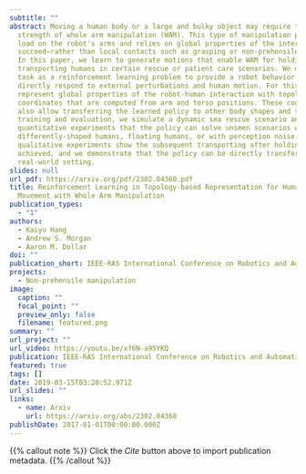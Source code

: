 ```yaml
---
subtitle: ""
abstract: Moving a human body or a large and bulky object may require the
  strength of whole arm manipulation (WAM). This type of manipulation places the
  load on the robot's arms and relies on global properties of the interaction to
  succeed—rather than local contacts such as grasping or non-prehensile pushing.
  In this paper, we learn to generate motions that enable WAM for holding and
  transporting humans in certain rescue or patient care scenarios. We model the
  task as a reinforcement learning problem to provide a robot behavior that can
  directly respond to external perturbations and human motion. For this, we
  represent global properties of the robot-human interaction with topology-based
  coordinates that are computed from arm and torso positions. These coordinates
  also allow transferring the learned policy to other body shapes and sizes. For
  training and evaluation, we simulate a dynamic sea rescue scenario and show in
  quantitative experiments that the policy can solve unseen scenarios with
  differently-shaped humans, floating humans, or with perception noise. Our
  qualitative experiments show the subsequent transporting after holding is
  achieved, and we demonstrate that the policy can be directly transferred to a
  real-world setting.
slides: null
url_pdf: https://arxiv.org/pdf/2302.04360.pdf
title: Reinforcement Learning in Topology-based Representation for Human Body
  Movement with Whole Arm Manipulation
publication_types:
  - "1"
authors:
  - Kaiyu Hang
  - Andrew S. Morgan
  - Aaron M. Dollar
doi: ""
publication_short: IEEE-RAS International Conference on Robotics and Automation (ICRA)
projects:
  - Non-prehensile manipulation
image:
  caption: ""
  focal_point: ""
  preview_only: false
  filename: featured.png
summary: ""
url_project: ""
url_video: https://youtu.be/xf6N-a95YKQ
publication: IEEE-RAS International Conference on Robotics and Automation (ICRA)
featured: true
tags: []
date: 2019-03-15T03:28:52.971Z
url_slides: ""
links:
  - name: Arxiv
    url: https://arxiv.org/abs/2302.04360
publishDate: 2017-01-01T00:00:00.000Z
---
```


{{% callout note %}}
Click the _Cite_ button above to import publication metadata.
{{% /callout %}}


